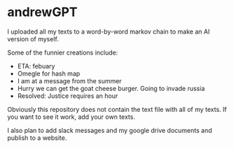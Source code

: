 # andrewGPT
I uploaded all my texts to a word-by-word markov chain to make an AI version of myself. 

Some of the funnier creations include:
- ETA: febuary 
- Omegle for hash map
- I am at a message from the summer 
- Hurry we can get the goat cheese burger. Going to invade russia
- Resolved: Justice requires an hour

Obviously this repository does not contain the text file with all of my texts. If you want to see it work, add your own texts.

I also plan to add slack messages and my google drive documents and publish to a website.

